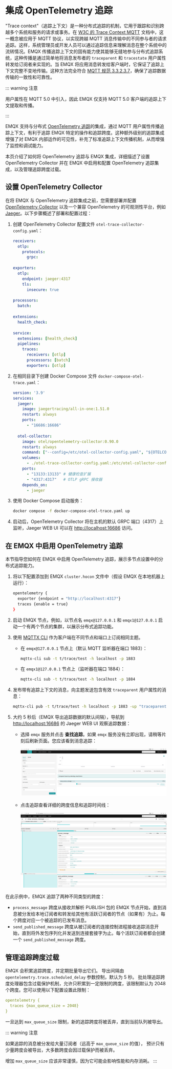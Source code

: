 # 集成 OpenTelemetry 追踪

"Trace context"（追踪上下文）是一种分布式追踪的机制，它用于跟踪和识别跨越多个系统和服务的请求或事务。在 [W3C 的 Trace Context MQTT](https://w3c.github.io/trace-context-mqtt/) 文档中，这一概念被应用于 MQTT 协议，以实现跨越 MQTT 消息传输中的不同参与者的请求追踪。这样，系统管理员或开发人员可以通过追踪信息来理解消息在整个系统中的流转情况。EMQX 传播追踪上下文的固有能力使其能够无缝地参与分布式追踪系统，这种传播是通过简单地将消息发布者的 `traceparent` 和 `tracestate` 用户属性转发给订阅者来实现的。当 EMQX 将应用消息转发给客户端时，它保证了追踪上下文完整不变地传输。这种方法完全符合 [MQTT 规范 3.3.2.3.7](https://docs.oasis-open.org/mqtt/mqtt/v5.0/os/mqtt-v5.0-os.html#_Toc3901116)，确保了追踪数据传输的一致性和可靠性。

::: warning 注意

用户属性在 MQTT 5.0 中引入，因此 EMQX 仅支持 MQTT 5.0 客户端的追踪上下文提取和传播。 

:::

EMQX 支持与分布式 [OpenTelemetry 追踪](https://opentelemetry.io/docs/concepts/signals/traces/)的集成，通过 MQTT 用户属性传播追踪上下文，有利于追踪 EMQX 特定的操作和追踪跨度。这种额外级别的追踪集成增强了对 EMQX 内部运作的可见性，补充了标准追踪上下文传播机制，从而增强了监控和调试能力。

本页介绍了如何将 OpenTelemetry 追踪与 EMQX 集成，详细描述了设置 OpenTelemetry Collector 并在 EMQX 中启用和配置 OpenTelemetry 追踪集成，以及管理追踪跨度过载。

## 设置 OpenTelemetry Collector

在将 EMQX 与 OpenTelemetry 追踪集成之前，您需要部署并配置 [OpenTelemetry Collector](https://opentelemetry.io/docs/collector/getting-started) 以及一个兼容 OpenTelemetry 的可观测性平台，例如 [Jaeger](https://www.jaegertracing.io/docs/latest/deployment/)。以下步骤概述了部署和配置过程：

1. 创建 OpenTelemetry Collector 配置文件 `otel-trace-collector-config.yaml`：

   ```yaml
   receivers:
     otlp:
       protocols:
         grpc:
   
   exporters:
     otlp:
       endpoint: jaeger:4317
       tls:
         insecure: true
   
   processors:
     batch:
   
   extensions:
     health_check:
   
   service:
     extensions: [health_check]
     pipelines:
       traces:
         receivers: [otlp]
         processors: [batch]
         exporters: [otlp]
   ```

2. 在相同目录下创建 Docker Compose 文件 `docker-compose-otel-trace.yaml`：

   ```yaml
   version: '3.9'
   services:
     jaeger:
       image: jaegertracing/all-in-one:1.51.0
       restart: always
       ports:
         - "16686:16686"
   
     otel-collector:
       image: otel/opentelemetry-collector:0.90.0
       restart: always
       command: ["--config=/etc/otel-collector-config.yaml", "${OTELCOL_ARGS}"]
       volumes:
         - ./otel-trace-collector-config.yaml:/etc/otel-collector-config.yaml
       ports:
         - "13133:13133" # 健康检查扩展
         - "4317:4317"   # OTLP gRPC 接收器
       depends_on:
         - jaeger
   ```

3. 使用 Docker Compose 启动服务：

   ```bash
   docker compose -f docker-compose-otel-trace.yaml up
   ```

4. 启动后，OpenTelemetry Collector 将在主机的默认 GRPC 端口（4317）上监听，Jaeger WEB UI 可以在 [http://localhost:16686](http://localhost:16686/) 访问。

## 在 EMQX 中启用 OpenTelemetry 追踪

本节指导您如何在 EMQX 中启用 OpenTelemetry 追踪，展示多节点设置中的分布式追踪能力。

1. 将以下配置添加到 EMQX `cluster.hocon` 文件中（假设 EMQX 在本地机器上运行）：

   ```bash
   opentelemetry {
     exporter {endpoint = "http://localhost:4317"}
     traces {enable = true}
   }
   ```

2. 启动 EMQX 节点，例如，以节点名 `emqx@127.0.0.1` 和 `emqx1@127.0.0.1` 启动一个有两个节点的集群，以展示分布式追踪功能。

3. 使用 [MQTTX CLI](https://mqttx.app/zh/cli) 作为客户端在不同节点和端口上订阅相同主题。

   - 在 `emqx@127.0.0.1` 节点上（默认 MQTT 监听器在端口 1883）：

     ```bash
     mqttx-cli sub -t t/trace/test -h localhost -p 1883
     ```

   - 在 `emqx1@127.0.0.1` 节点上（监听器在端口 1884）：

     ```bash
     mqttx-cli sub -t t/trace/test -h localhost -p 1884
     ```

4. 发布带有追踪上下文的消息，向主题发送包含有效 `traceparent` 用户属性的消息：

   ```bash
   mqttx-cli pub -t t/trace/test -h localhost -p 1883 -up "traceparent: 00-cce3a024ca134a7cb4b41e048e8d98de-cef47eaa4ebc3fae-01"
   ```

5. 大约 5 秒后（EMQX 导出追踪数据的默认间隔），导航到 [http://localhost:16686](http://localhost:16686/) 的 Jaeger WEB UI 观察追踪数据：

   - 选择 `emqx` 服务并点击 **查找追踪**。如果 `emqx` 服务没有立即出现，请稍等片刻后刷新页面。您应该看到消息追踪：

     ![Jaeger-WEB-UI-find-traces](./assets/jaeger-find-traces-en.png)

   - 点击追踪查看详细的跨度信息和追踪时间线：

     ![Jaeger-WEB-UI-trace-details](./assets/jaeger-trace-details-en.png)

在此示例中，EMQX 追踪了两种不同类型的跨度：

- `process_message` 跨度从接收并解析 PUBLISH 包的 EMQX 节点开始，直到消息被分发给本地订阅者和转发给其他有活跃订阅者的节点（如果有）为止。每个跨度对应一个被追踪的已发布消息。
- `send_published_message` 跨度从被订阅者的连接控制进程接收追踪消息开始，直到将外发包序列化并发送到连接套接字为止。每个活跃订阅者都会创建一个 `send_published_message` 跨度。

## 管理追踪跨度过载

EMQX 会积累追踪跨度，并定期批量导出它们。 导出间隔由 `opentelemetry.trace.scheduled_delay` 参数控制，默认为 5 秒。 批处理追踪跨度处理器包含过载保护机制，允许只积累到一定限制的跨度，该限制默认为 2048 个跨度。您可以使用以下配置设置此限制：

```yaml
opentelemetry {
  traces {max_queue_size = 2048}
}
```

一旦达到 `max_queue_size` 限制，新的追踪跨度将被丢弃，直到当前队列被导出。

::: warning 注意

如果追踪的消息被分发给大量订阅者（远高于 `max_queue_size` 的值）， 预计只有少量跨度会被导出，大多数跨度会因过载保护而被丢弃。

增加 `max_queue_size` 应该非常谨慎，因为它可能会影响性能和内存消耗。 :::
